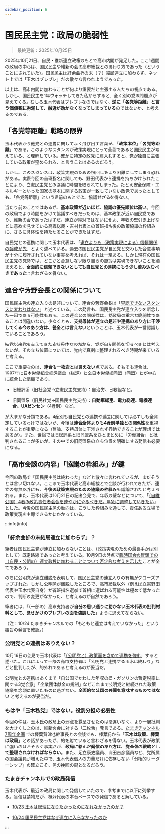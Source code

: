 ```yaml
---
sidebar_position: 6
---
```


# 国民民主党：政局の脆弱性

> 最終更新：2025年10月25日

2025年10月21日、自民・維新連立政権のもとで高市内閣が発足した。ここ1週間の政局の中心は、国民民主や維新の会の高市総裁との関わり方であった（ということにされていた）。国民民主は紆余曲折の末（？）結局連立に加わらず、ネット上では「玉木はブレブレ」だの散々な言われようであった。

以上は、高市内閣に加わることが何より重要だと主張する人たちの視点である。しかし、国民民主を1年ウォッチしてきた私からすると、全く別の党の問題点が見えてくる。むしろ玉木代表はブレブレなのではなく、**逆に「各党等距離」と言う価値観に拘泥して、融通が効かなくなってしまっている**のではないか、と考えるのである。

## 「各党等距離」戦略の限界

玉木代表から他党との連携に関してよく飛び出す言葉が、「**政策本位**」「**各党等距離**」である。このようなスタンスが政策実現にとって最善であると国民民主が考えている、と理解している。確かに特定の政党に肩入れすると、党が独自に主張している政策が歪められる、と言うことはあるのだろう。

しかし、このスタンスは、政策実現のための根回しをより困難にしてしまう恐れがある。実際今回の首班指名に関しても、野田代表から連携を持ちかけられたことにより、立憲民主党との協議に時間を取られてしまった。たとえ安全保障・エネルギーといった国家の基本に関する政策が一致していない政党であったとしても、「各党等距離」という建前のもとでは、協議せざるを得ない。

当たり前のことではあるが、**基本政策が近いほど、協議の優先順位は高い**。今回の政局でより時間をかけて協議すべきだったのは、基本政策が近い自民党であり、維新の会であったはずだ。連立が絶対ではないにせよ、年収の壁引き上げなどに意欲を見せている高市総裁・吉村代表との首班指名後の政策協議の枠組みに、さらに具体性を持たせることができたはずだ。

自民党との連携に関して玉木代表は、「[連立よりも（政策実現による）信頼関係の醸成が先](https://www.youtube.com/watch?v=bcgN78Bj-Hs&t=5s)」とよく述べている。過去の国民民主党が自民党と交わした合意事項が十分に履行されていない事実を考えれば、それは一理ある。しかし現在の国民民主党の党勢では、どこかと合意しない限り自らの施策は実現できないことを踏まえると、**全面的に信頼できないとしても自民党との連携にもう少し踏み込むべきであった**と言わざるを得ない。

## 連合や芳野会長との関係について

国民民主党の連立入りの是非について、連合の芳野会長は「[容認できないスタンスに変わりはない](https://www.yomiuri.co.jp/politics/20251008-OYT1T50264/)」と述べている。この発言も、国民民主党が連立入りを断念した一因である可能性もある。この連合との関係性は、党政局の重大な脆弱性であることは間違いない。少なくとも、**支持母体が連立の是非や連携のあり方に干渉してくる今のあり方は、健全とは言えない**ということは、玉木代表が一番認識していることであろう。

結党以来党を支えてきた支持母体なのだから、党が自ら関係を切るべきとは考えないが、その立ち位置については、党内で真剣に整理されるべき時期が来ていると考える。

ここで重要なのは、**連合も一枚岩とは言えない**点である。そもそも連合は、1987年に日本労働組合総評議会（総評）と全日本労働総同盟（同盟）とが中心に統合した組織であり、

- 旧総評系（旧社会党→立憲民主党支持）：自治労、日教組など。

- 旧同盟系（旧民社党→国民民主党支持）：**自動車総連、電力総連、電機連合、UAゼンセン**（4産別）など。

が大まかな分類である。4産別も自民党との連携や連立に関しては必ずしも全肯定しているわけではないが、今後は**連合全体よりも4産別単独との関係性**を重視することが重要になる（無論、支持母体に干渉されず行動できることが理想ではあるが）。また、世論では旧総評系と旧同盟系をひとまとめに「労働組合」と批判されることが多いが、その中での旧同盟系の立ち位置を明確にする発信も必要になる。

## 「高市会談の内容」「協議の枠組み」が鍵

今回の政局で「国民民主党は終わった」などと散々に言われているが、まだそうとは言い切れない。ここまで玉木代表と高市総裁とで会談が行われてきたが、連立の有無以外にも、**今後の政策実現のための協議の枠組み**も議論されたと考えられる。また、玉木代表は10月21日の記者会見で、年収の壁などについて、「[（自維公国）4者の政策責任者会合を速やかにやるべきだ。早急に調整していきたい](https://www.fnn.jp/articles/-/948544#goog_rewarded)」とした。今後の国民民主党の動向は、こうした枠組みを通して、責任ある立場で政策実現を主導できるかにかかっている。

:::info[info]

### 「紆余曲折の末結局連立に加わらず」？

筆者は国民民主党が連立に加わらないことは、（政策実現のための最善手かは別として）既定路線であったと考えている。10月9日の時点で[臨時国会の冒頭での（自民・公明の）連立政権に加わることについて否定的な考えを示した](https://newsdig.tbs.co.jp/articles/-/2220676?display=1)ことが全てであろう。

のちに公明党が連立離脱を表明して、国民民主党の連立入りの有無がクローズアップされた。しかし公明党が離脱したところで、高市総裁以外（例えば立憲野田代表や玉木代表自身）が首班指名選挙で首相に選ばれる可能性は極めて低かったので、判断の変更がなかった、と考えるのが自然であろう。

筆者には、「（一部の）高市支持者が**自分の思い通りに動かない玉木代表の批判材料として、見せかけのブレブレの面を強調した**」ように思えてならない。

（注：10/24 たまきチャンネルでの「もともと連立は考えていなかった」という趣旨の発言を確認。）

### 公明党との連携はありえない？

10月16日の会見で玉木代表は「[（公明党と）政策面を含めて連携を強化](https://new-kokumin.jp/news/business/20251016_2)」すると述べた。これによって一部の高市支持者は「公明党と連携する玉木は終わり」などと批判したが、的外れであると考えるのが妥当だ。

公明党との連携はあくまで「自公国でかわした年収の壁・ガソリンの暫定税率に関する3党合意」「企業団体献金の規制」などこれまで公明党と継続された政策協議を念頭に置いたものに過ぎない。**全面的な公国の共闘を意味するものではない** と考えるのが妥当だ。

### もはや「玉木私党」ではない。役割分担の必要性

今回の件は、玉木氏の政局上の弱点を露呈させたのは間違いなく、より一層批判を大きくしたのは、維新の会に対する「二枚舌」発言である。[たまきチャンネル7周年企画](https://www.youtube.com/watch?v=q9Omu9HuUCw&t=190s) での榛葉賀津也幹事長との会談でも、榛葉氏から「**玉木は政策、榛葉は政局**」との話があったが、的を射ていると言わざるを得ない。玉木代表が政策に強いのはおそらく事実だが、**政局に絡んだ発信のあり方は、党全体の戦略として整理されなければならない**。また、足立康史議員、山田吉彦議員など、党所属の国会議員が増えた中で、玉木代表個人の力量だけに依存しない「分権的リーダーシップ」の確立こそ、党の挽回の鍵となるだろう。

### たまきチャンネルでの政局発信

玉木代表が、最近の政局に関して発信していたので、参考までに以下に列挙する。盲信は禁物だが、概ね代表の本音ベースでの発信であると解している。

- [10/23 玉木は総理になりたかったのになれなかったのか？](https://www.youtube.com/watch?v=Gv4yxCHGrT4)

- [10/24 国民民主党はなぜ連立に入らなかったのか](https://www.youtube.com/watch?v=bcgN78Bj-Hs)

:::